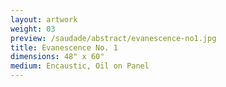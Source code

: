 ```yaml
---
layout: artwork
weight: 03
preview: /saudade/abstract/evanescence-no1.jpg
title: Evanescence No. 1
dimensions: 48" x 60"
medium: Encaustic, Oil on Panel
---
```

